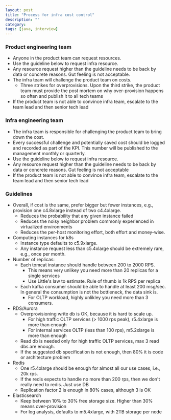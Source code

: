 ```yaml
---
layout: post
title: "Process for infra cost control"
description: ""
category: 
tags: [java, interview]
---
```


### Product engineering team
* Anyone in the product team can request resources.
* Use the guideline below to request infra resource. 
* Any resource request higher than the guideline needs to be back by data or concrete reasons. Gut feeling is not acceptable.
* The infra team will challenge the product team on costs. 
  * Three strikes for overprovisions. Upon the third strike, the product team must provide the post mortem on why over-provision happens so often and publish it to all tech teams
* If the product team is not able to convince infra team, escalate to the team lead and then senior tech lead

### Infra engineering team
* The infra team is responsible for challenging the product team to bring down the cost.
* Every successful challenge and potentially saved cost should be logged and recorded as part of the KPI. This number will be published to the management monthly or quarterly.
* Use the guideline below to request infra resource. 
* Any resource request higher than the guideline needs to be back by data or concrete reasons. Gut feeling is not acceptable
* If the product team is not able to convince infra team, escalate to the team lead and then senior tech lead

### Guidelines
* Overall, if cost is the same, prefer bigger but fewer instances, e.g., provision one c4.8xlarge instead of two c4.4xlarge. 
  * Reduces the probability that any given instance failed
  * Reduces the noisy neighbor problem commonly experienced in virtualized environments
  * Reduces the per-host monitoring effort, both effort and money-wise.
* Computing instances for k8s
  * Instance type defaults to c5.9xlarge. 
  * Any instance request less than c5.4xlarge should be extremely rare, e.g., once per month.
* Number of replicas: 
  * Each tomcat instance should handle between 200 to 2000 RPS. 
      * This means very unlikey you need more than 20 replicas for a single services
      * Use Little's law to estimate. Rule of thumb is 1k RPS per replica
  * Each kafka consumer should be able to handle at least 200 msg/sec. In general the consumption is not the bottleneck, the data sink is. 
    * For OLTP workload, highly unlikley you need more than 3 consumers.
* RDS/Aurora
  * Overprovisioning write db is OK, because it is hard to scale up. 
    * For high traffic OLTP services (> 1000 rps peak), r5.4xlarge is more than enough
    * For internal services OLTP (less than 100 rps), m5.2xlarge is more than enough
  * Read db is needed only for high traffic OLTP services, max 3 read dbs are enough.
  * If the suggested db specification is not enough, then 80% it is code or architecture problem
* Redis
  * One r5.4xlarge should be enough for almost all our use cases, i.e., 20k rps.
  * If the redis expects to handle no more than 200 rps, then we don't really need to redis. Just use DB
  * Replication factor 2 is enough in 80% cases, although 3 is OK
* Elasticsearch
  * Keep between 10% to 30% free storage size. Higher than 30% means over-provision
  * For log analysis, defaults to m5.4xlarge, with 2TB storage per node
